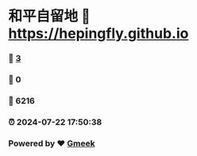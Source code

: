 # 和平自留地 :link: https://hepingfly.github.io 
### :page_facing_up: [3](https://hepingfly.github.io/tag.html) 
### :speech_balloon: 0 
### :hibiscus: 6216 
### :alarm_clock: 2024-07-22 17:50:38 
### Powered by :heart: [Gmeek](https://github.com/Meekdai/Gmeek)

